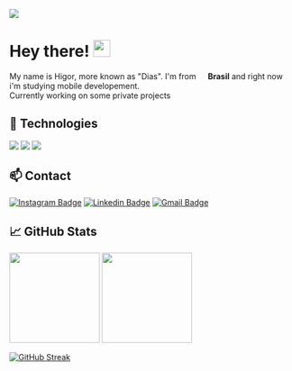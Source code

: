 ![](https://komarev.com/ghpvc/?username=higordiasz&color=blue)

<!-- More info, tips and tricks for making GitHub Profile README can be found in my article at https://towardsdatascience.com/build-a-stunning-readme-for-your-github-profile-9b80434fe5d7 -->

# Hey there! <img src="https://raw.githubusercontent.com/MartinHeinz/MartinHeinz/master/wave.gif" width="30px">

My name is Higor, more known as "Dias". I'm from <img src="https://image.flaticon.com/icons/png/512/197/197386.png" width="13"/> <b>Brasil</b> and right now i'm studying mobile developement. <br>
Currently working on some private projects

## 🔧 Technologies
![](https://img.shields.io/badge/Code-VisualStudioCode-informational?style=flat&logo=visual-studio-code&logoColor=white&color=red)
![](https://img.shields.io/badge/Code-JavaScript-informational?style=flat&logo=javascript&logoColor=white&color=red)
![](https://img.shields.io/badge/Environment-NodeJS-informational?style=flat&logo=node.js&logoColor=white&color=red)

## 📫 Contact
[![Instagram Badge](https://img.shields.io/badge/-@higordiasz-informational?style=flat&logo=instagram&logoColor=white&color=red&link=https://www.instagram.com/higordiasz/)](https://www.instagram.com/higordiasz/) 
[![Linkedin Badge](https://img.shields.io/badge/-Higor%20Dias-informational?style=flat&logo=Linkedin&logoColor=white&color=red&link=https://www.linkedin.com/in/higordiasz/)](https://www.linkedin.com/in/higordiasz/) 
[![Gmail Badge](https://img.shields.io/badge/-higordiaszuqueto@gmail.com-informational?style=flat&logo=Gmail&logoColor=white&color=red&link=mailto:higordiaszuqueto@gmail.com)](mailto:higordiaszuqueto@gmail.com)

## &#x1f4c8; GitHub Stats
<img height="160" src="https://github-readme-stats.vercel.app/api?username=higordiasz&show_icons=true"> <img height="160" src="https://github-readme-stats.vercel.app/api/top-langs/?username=higordiasz&langs_count=5&layout=compact">

[![GitHub Streak](https://github-readme-streak-stats.herokuapp.com/?user=higordiasz)](https://git.io/streak-stats)
